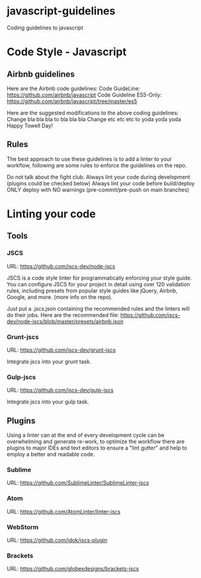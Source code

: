 # javascript-guidelines

Coding guidelines to javascript


# Code Style - Javascript

## Airbnb guidelines

Here are the Airbnb code guidelines:
Code GuideLine: https://github.com/airbnb/javascript
Code Guideline ES5-Only: https://github.com/airbnb/javascript/tree/master/es5 


Here are the suggested modifications to the above coding guidelines:
Change bla bla bla to bla bla bla
Change etc etc etc to yoda yoda yoda
Happy Towell Day!

## Rules

The best approach to use these guidelines is to add a linter to your workflow, following are some rules to enforce the guidelines on the repo.

Do not talk about the fight club.
Always lint your code during development (plugins could be checked below)
Always lint your code before build/deploy
ONLY deploy with NO warnings (pre-commit/pre-push on main branches)



# Linting your code

## Tools

### JSCS

URL:  https://github.com/jscs-dev/node-jscs

JSCS is a code style linter for programmatically enforcing your style guide. You can configure JSCS for your project in detail using over 120 validation rules, including presets from popular style guides like jQuery, Airbnb, Google, and more. (more info on the repo).

Just put a .jscs.json containing the recommended rules and the linters will do their jobs.
Here are the recommended file: https://github.com/jscs-dev/node-jscs/blob/master/presets/airbnb.json 

### Grunt-jscs

URL: https://github.com/jscs-dev/grunt-jscs

Integrate jscs into your grunt task.

### Gulp-jscs

URL: https://github.com/jscs-dev/gulp-jscs 

Integrate jscs into your gulp task.

## Plugins

Using a linter can at the end of every development cycle can be overwhelming and generate re-work, to optimize the workflow there are plugins to major IDEs and text editors to ensure a "lint gutter" and help to employ a better and readable code.

### Sublime

URL: https://github.com/SublimeLinter/SublimeLinter-jscs

### Atom

URL: https://github.com/AtomLinter/linter-jscs 

### WebStorm

URL: https://github.com/idok/jscs-plugin 

### Brackets

URL: https://github.com/globexdesigns/brackets-jscs






